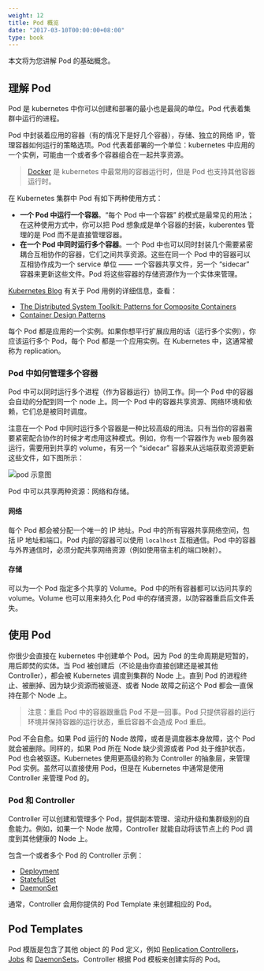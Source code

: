 ```yaml
---
weight: 12
title: Pod 概览
date: "2017-03-10T00:00:00+08:00"
type: book
---
```


本文将为您讲解 Pod 的基础概念。

## 理解 Pod

Pod 是 kubernetes 中你可以创建和部署的最小也是最简的单位。Pod 代表着集群中运行的进程。

Pod 中封装着应用的容器（有的情况下是好几个容器），存储、独立的网络 IP，管理容器如何运行的策略选项。Pod 代表着部署的一个单位：kubernetes 中应用的一个实例，可能由一个或者多个容器组合在一起共享资源。

> [Docker](https://www.docker.com) 是 kubernetes 中最常用的容器运行时，但是 Pod 也支持其他容器运行时。

在 Kubernetes 集群中 Pod 有如下两种使用方式：

- **一个 Pod 中运行一个容器**。“每个 Pod 中一个容器” 的模式是最常见的用法；在这种使用方式中，你可以把 Pod 想象成是单个容器的封装，kuberentes 管理的是 Pod 而不是直接管理容器。
- **在一个 Pod 中同时运行多个容器**。一个 Pod 中也可以同时封装几个需要紧密耦合互相协作的容器，它们之间共享资源。这些在同一个 Pod 中的容器可以互相协作成为一个 service 单位 —— 一个容器共享文件，另一个 “sidecar” 容器来更新这些文件。Pod 将这些容器的存储资源作为一个实体来管理。

[Kubernetes Blog](https://kubernetes.io/blog) 有关于 Pod 用例的详细信息，查看：

- [The Distributed System Toolkit: Patterns for Composite Containers](https://kubernetes.io/blog/2015/06/the-distributed-system-toolkit-patterns/)
- [Container Design Patterns](https://kubernetes.io/blog/2016/06/container-design-patterns/)

每个 Pod 都是应用的一个实例。如果你想平行扩展应用的话（运行多个实例），你应该运行多个 Pod，每个 Pod 都是一个应用实例。在 Kubernetes 中，这通常被称为 replication。

### Pod 中如何管理多个容器

Pod 中可以同时运行多个进程（作为容器运行）协同工作。同一个 Pod 中的容器会自动的分配到同一个 node 上。同一个 Pod 中的容器共享资源、网络环境和依赖，它们总是被同时调度。

注意在一个 Pod 中同时运行多个容器是一种比较高级的用法。只有当你的容器需要紧密配合协作的时候才考虑用这种模式。例如，你有一个容器作为 web 服务器运行，需要用到共享的 volume，有另一个 “sidecar” 容器来从远端获取资源更新这些文件，如下图所示：

![pod 示意图](https://assets.ng-tech.icu/book/kubernetes-handbook/pod-overview.png "Pod 示意图")

Pod 中可以共享两种资源：网络和存储。

#### 网络

每个 Pod 都会被分配一个唯一的 IP 地址。Pod 中的所有容器共享网络空间，包括 IP 地址和端口。Pod 内部的容器可以使用 `localhost` 互相通信。Pod 中的容器与外界通信时，必须分配共享网络资源（例如使用宿主机的端口映射）。

#### 存储

可以为一个 Pod 指定多个共享的 Volume。Pod 中的所有容器都可以访问共享的 volume。Volume 也可以用来持久化 Pod 中的存储资源，以防容器重启后文件丢失。

## 使用 Pod

你很少会直接在 kubernetes 中创建单个 Pod。因为 Pod 的生命周期是短暂的，用后即焚的实体。当 Pod 被创建后（不论是由你直接创建还是被其他 Controller），都会被 Kubernetes 调度到集群的 Node 上。直到 Pod 的进程终止、被删掉、因为缺少资源而被驱逐、或者 Node 故障之前这个 Pod 都会一直保持在那个 Node 上。

> 注意：重启 Pod 中的容器跟重启 Pod 不是一回事。Pod 只提供容器的运行环境并保持容器的运行状态，重启容器不会造成 Pod 重启。

Pod 不会自愈。如果 Pod 运行的 Node 故障，或者是调度器本身故障，这个 Pod 就会被删除。同样的，如果 Pod 所在 Node 缺少资源或者 Pod 处于维护状态，Pod 也会被驱逐。Kubernetes 使用更高级的称为 Controller 的抽象层，来管理 Pod 实例。虽然可以直接使用 Pod，但是在 Kubernetes 中通常是使用 Controller 来管理 Pod 的。

### Pod 和 Controller

Controller 可以创建和管理多个 Pod，提供副本管理、滚动升级和集群级别的自愈能力。例如，如果一个 Node 故障，Controller 就能自动将该节点上的 Pod 调度到其他健康的 Node 上。

包含一个或者多个 Pod 的 Controller 示例：

- [Deployment](../../controllers/deployment)
- [StatefulSet](../../controllers/statefulset)
- [DaemonSet](../../controllers/daemonset)

通常，Controller 会用你提供的 Pod Template 来创建相应的 Pod。

## Pod Templates

Pod 模版是包含了其他 object 的 Pod 定义，例如 [Replication Controllers](../replicaset)，[Jobs](../job) 和 [DaemonSets](../daemonset)。Controller 根据 Pod 模板来创建实际的 Pod。
